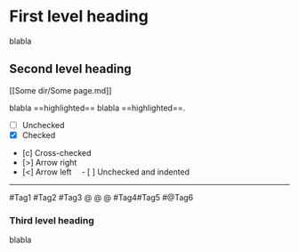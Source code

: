 # First level heading

blabla

## Second level heading

[[Some dir/Some page.md]]

blabla ==highlighted== blabla ==highlighted==.

- [ ] Unchecked
- [x] Checked
- [c] Cross-checked
- [>] Arrow right
- [<] Arrow left
&emsp;- [ ] Unchecked and indented

---

#Tag1 #Tag2 #Tag3
@ @
@
#Tag4#Tag5
#@Tag6

### Third level heading

blabla

